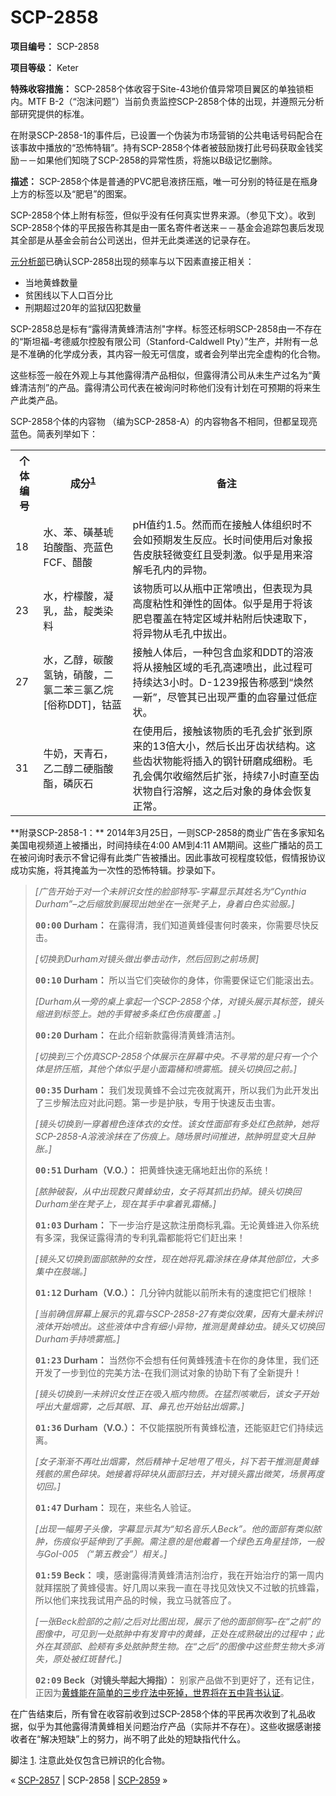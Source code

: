 # SCP-2858
                        


**项目编号：** SCP-2858

**项目等级：** Keter

**特殊收容措施：** SCP-2858个体收容于Site-43地价值异常项目翼区的单独锁柜内。MTF Β-2（“泡沫问题”）当前负责监控SCP-2858个体的出现，并遵照元分析部研究提供的标准。

在附录SCP-2858-1的事件后，已设置一个伪装为市场营销的公共电话号码配合在该事故中播放的“恐怖特辑”。持有SCP-2858个体者被鼓励拨打此号码获取金钱奖励－－如果他们知晓了SCP-2858的异常性质，将施以B级记忆删除。

**描述：** SCP-2858个体是普通的PVC肥皂液挤压瓶，唯一可分别的特征是在瓶身上方的标签以及“肥皂”的图案。

SCP-2858个体上附有标签，但似乎没有任何真实世界来源。（参见下文）。收到SCP-2858个体的平民报告称其是由一匿名寄件者送来－－基金会追踪包裹后发现其全部是从基金会前台公司送出，但并无此类递送的记录存在。

<a shape='rect' class='newpage' href='/exit-interview'>&#20803;&#20998;&#26512;&#37096;</a>已确认SCP-2858出现的频率与以下因素直接正相关：

- 当地黄蜂数量
- 贫困线以下人口百分比
- 刑期超过20年的监狱囚犯数量

SCP-2858总是标有“露得清黄蜂清洁剂"字样。标签还标明SCP-2858由一不存在的“斯坦福-考德威尔控股有限公司（Stanford-Caldwell Pty）”生产，并附有一总是不准确的化学成分表，其内容一般无可信度，或者会列举出完全虚构的化合物。

这些标签一般在外观上与其他露得清产品相似，但露得清公司从未生产过名为“黄蜂清洁剂”的产品。露得清公司代表在被询问时称他们没有计划在可预期的将来生产此类产品。

SCP-2858个体的内容物 （编为SCP-2858-A）的内容物各不相同，但都呈现亮蓝色。简表列举如下：

<table class='wiki-content-table'>
 <tr>
  <th colspan='1' rowspan='1'>&#20010;&#20307;&#32534;&#21495;</th>
  <th colspan='1' rowspan='1'>&#25104;&#20998;<sup class='footnoteref'><a shape='rect' class='footnoteref' id='footnoteref-1' href='javascript:;' onclick='WIKIDOT.page.utils.scrollToReference(&apos;footnote-1&apos;)'>1</a></sup></th>
  <th colspan='1' rowspan='1'>&#22791;&#27880;</th>
 </tr>
 <tr>
  <td colspan='1' rowspan='1'>18</td>
  <td colspan='1' rowspan='1'>&#27700;&#12289;&#33519;&#12289;&#30970;&#22522;&#29733;&#29632;&#37240;&#37231;&#12289;&#20142;&#34013;&#33394;FCF&#12289;&#37259;&#37240;</td>
  <td colspan='1' rowspan='1'>pH&#20540;&#32422;1.5&#12290;&#28982;&#32780;&#32780;&#22312;&#25509;&#35302;&#20154;&#20307;&#32452;&#32455;&#26102;&#19981;&#20250;&#22914;&#39044;&#26399;&#21457;&#29983;&#21453;&#24212;&#12290;&#38271;&#26102;&#38388;&#20351;&#29992;&#21518;&#23545;&#35937;&#25253;&#21578;&#30382;&#32932;&#36731;&#24494;&#21464;&#32418;&#19988;&#21463;&#21050;&#28608;&#12290;&#20284;&#20046;&#26159;&#29992;&#26469;&#28342;&#35299;&#27611;&#23380;&#20869;&#30340;&#24322;&#29289;&#12290;</td>
 </tr>
 <tr>
  <td colspan='1' rowspan='1'>23</td>
  <td colspan='1' rowspan='1'>&#27700;&#65292;&#26592;&#27308;&#37240;&#65292;&#20957;&#20083;&#65292;&#30416;&#65292;&#38747;&#31867;&#26579;&#26009;</td>
  <td colspan='1' rowspan='1'>&#35813;&#29289;&#36136;&#21487;&#20197;&#20174;&#29942;&#20013;&#27491;&#24120;&#21943;&#20986;&#65292;&#20294;&#34920;&#29616;&#20026;&#20855;&#39640;&#24230;&#31896;&#24615;&#21644;&#24377;&#24615;&#30340;&#22266;&#20307;&#12290;&#20284;&#20046;&#26159;&#29992;&#20110;&#23558;&#35813;&#32933;&#30338;&#35206;&#30422;&#22312;&#29305;&#23450;&#21306;&#22495;&#24182;&#31896;&#38468;&#21518;&#24555;&#36895;&#21462;&#19979;&#65292;&#23558;&#24322;&#29289;&#20174;&#27611;&#23380;&#20013;&#25300;&#20986;&#12290;</td>
 </tr>
 <tr>
  <td colspan='1' rowspan='1'>27</td>
  <td colspan='1' rowspan='1'>&#27700;&#65292;&#20057;&#37255;&#65292;&#30899;&#37240;&#27682;&#38048;&#65292;&#30813;&#37240;&#65292;&#20108;&#27695;&#20108;&#33519;&#19977;&#27695;&#20057;&#28919;[&#20439;&#31216;DDT]&#65292;&#38068;&#34013;</td>
  <td colspan='1' rowspan='1'>&#25509;&#35302;&#20154;&#20307;&#21518;&#65292;&#19968;&#31181;&#21253;&#21547;&#34880;&#27974;&#21644;DDT&#30340;&#28342;&#28082;&#23558;&#20174;&#25509;&#35302;&#21306;&#22495;&#30340;&#27611;&#23380;&#39640;&#36895;&#21943;&#20986;&#65292;&#27492;&#36807;&#31243;&#21487;&#25345;&#32493;&#36798;3&#23567;&#26102;&#12290;D-1239&#25253;&#21578;&#31216;&#24863;&#21040;&#8220;&#28949;&#28982;&#19968;&#26032;&#8221;&#65292;&#23613;&#31649;&#20854;&#24050;&#20986;&#29616;&#20005;&#37325;&#30340;&#34880;&#23481;&#37327;&#36807;&#20302;&#30151;&#29366;&#12290;</td>
 </tr>
 <tr>
  <td colspan='1' rowspan='1'>31</td>
  <td colspan='1' rowspan='1'>&#29275;&#22902;&#65292;&#22825;&#38738;&#30707;&#65292;&#20057;&#20108;&#37255;&#20108;&#30828;&#33026;&#37240;&#37231;&#65292;&#30967;&#28784;&#30707;</td>
  <td colspan='1' rowspan='1'>&#22312;&#20351;&#29992;&#21518;&#65292;&#25509;&#35302;&#35813;&#29289;&#36136;&#30340;&#27611;&#23380;&#20250;&#25193;&#24352;&#21040;&#21407;&#26469;&#30340;13&#20493;&#22823;&#23567;&#65292;&#28982;&#21518;&#38271;&#20986;&#29273;&#40831;&#29366;&#32467;&#26500;&#12290;&#36825;&#20123;&#40831;&#29366;&#29289;&#33021;&#23558;&#25554;&#20837;&#30340;&#38050;&#38024;&#30740;&#30952;&#25104;&#32454;&#31881;&#12290;&#27611;&#23380;&#20250;&#20598;&#23572;&#25910;&#32553;&#28982;&#21518;&#25193;&#24352;&#65292;&#25345;&#32493;7&#23567;&#26102;&#30452;&#33267;&#40831;&#29366;&#29289;&#33258;&#34892;&#28342;&#35299;&#65292;&#36825;&#20043;&#21518;&#23545;&#35937;&#30340;&#36523;&#20307;&#20250;&#24674;&#22797;&#27491;&#24120;&#12290;</td>
 </tr>
</table>
**附录SCP-2858-1：** 2014年3月25日，一则SCP-2858的商业广告在多家知名美国电视频道上被播出，时间持续在4:00 AM到4:11 AM期间。这些广播站的员工在被问询时表示不曾记得有此类广告被播出。因此事故可视程度较低，假情报协议成功实施，将其掩盖为一次性的恐怖特辑。抄录如下。


> *[广告开始于对一个未辨识女性的脸部特写-字幕显示其姓名为“Cynthia Durham”–之后缩放到展现出她坐在一张凳子上，身着白色实验服。]* 
> 
> **<tt>00:00</tt> Durham：** 在露得清，我们知道黄蜂侵害何时袭来，你需要尽快反击。
> 
> *[切换到Durham对镜头做出拳击动作，然后回到之前场景]* 
> 
> **<tt>00:10</tt> Durham：** 所以当它们突破你的身体，你需要保证它们能滚出去。
> 
> *[Durham从一旁的桌上拿起一个SCP-2858个体，对镜头展示其标签，镜头缩进到标签上。她的手臂被多条红色伤痕覆盖 。]* 
> 
> **<tt>00:20</tt> Durham：** 在此介绍新款露得清黄蜂清洁剂。
> 
> *[切换到三个仿真SCP-2858个体展示在屏幕中央。不寻常的是只有一个个体是挤压瓶，其他个体似乎是小面霜桶和喷雾瓶。镜头切换回之前。]* 
> 
> **<tt>00:35</tt> Durham：** 我们发现黄蜂不会过完夜就离开，所以我们为此开发出了三步解法应对此问题。第一步是护肤，专用于快速反击虫害。
> 
> *[镜头切换到一穿着橙色连体衣的女性。该女性面部有多处红色脓肿，她将SCP-2858-A溶液涂抹在了伤痕上。随场景时间推进，脓肿明显变大且肿胀。]* 
> 
> **<tt>00:51</tt> Durham（V.O.）：** 把黄蜂快速无痛地赶出你的系统！
> 
> *[脓肿破裂，从中出现数只黄蜂幼虫，女子将其抓出扔掉。镜头切换回Durham坐在凳子上，现在其手中拿着乳霜桶。]* 
> 
> **<tt>01:03</tt> Durham：** 下一步治疗是这款注册商标乳霜。无论黄蜂进入你系统有多深，我保证露得清的专利乳霜都能将它们赶出来！
> 
> *[镜头又切换到面部脓肿的女性，现在她将乳霜涂抹在身体其他部位，大多集中在肢端。]* 
> 
> **<tt>01:12</tt> Durham（V.O.）：** 几分钟内就能以前所未有的速度把它们根除！
> 
> *[当前确信屏幕上展示的乳霜与SCP-2858-27有类似效果，因有大量未辨识液体开始喷出。这些液体中含有细小异物，推测是黄蜂幼虫。镜头又切换回Durham手持喷雾瓶。]* 
> 
> **<tt>01:23</tt> Durham：** 当然你不会想有任何黄蜂残渣卡在你的身体里，我们还开发了一步到位的完美方法-在我们测试对象的协助下有了全新提升！
> 
> *[镜头切换到一未辨识女性正在吸入瓶内物质。在猛烈咳嗽后，该女子开始呼出大量烟雾，之后其眼、耳、鼻孔也开始钻出烟雾。]* 
> 
> **<tt>01:36</tt> Durham（V.O.）：** 不仅能摆脱所有黄蜂松渣，还能驱赶它们持续远离。
> 
> *[女子渐渐不再吐出烟雾，然后精神十足地甩了甩头，抖下若干推测是黄蜂残骸的黑色碎块。她接着将碎块从面部扫去，并对镜头露出微笑，场景再度切回。]* 
> 
> **<tt>01:47</tt> Durham：** 现在，来些名人验证。
> 
> *[出现一幅男子头像，字幕显示其为“知名音乐人Beck”。他的面部有类似脓肿，伤痕似乎延伸到了手腕。需注意的是他戴着一个绿色五角星挂饰，一般与GoI-005 （“第五教会”）相关。]* 
> 
> **<tt>01:59</tt> Beck：** 噢，感谢露得清黄蜂清洁剂治疗，我在开始治疗的第一周内就拜摆脱了黄蜂侵害。好几周以来我一直在寻找见效快又不过敏的抗蜂霜，所以他们来找我试用产品的时候，我立马就答应了。
> 
> *[一张Beck脸部的之前/之后对比图出现，展示了他的面部侧写–在“之前”的图像中，可见到一处脓肿中有发育中的黄蜂，正处在成熟破出的过程中；此外在其颈部、脸颊有多处脓肿赘生物。在“之后”的图像中这些赘生物大多消失，原处被红斑替代。]* 
> 
> **<tt>02:09</tt> Beck（对镜头举起大拇指）：** 别家产品做不到更好了，还有记住，正因为[黄蜂能在简单的三步疗法中死掉，世界将在五中背书认证](/scp-1425)。
> 

在广告结束后，所有曾在收容前收到过SCP-2858个体的平民再次收到了礼品收据，似乎为其他露得清黄蜂相关问题治疗产品（实际并不存在）。这些收据感谢接收者在“解决短缺”上的努力，尚不明了此处的短缺指代什么。


脚注
<a shape='rect' href='javascript:;' onclick='WIKIDOT.page.utils.scrollToReference(&apos;footnoteref-1&apos;)'>1</a>. 注意此处仅包含已辨识的化合物。



« [SCP-2857](/scp-2857) | SCP-2858 | <a shape='rect' class='newpage' href='/scp-2859'>SCP-2859</a> »





                    
